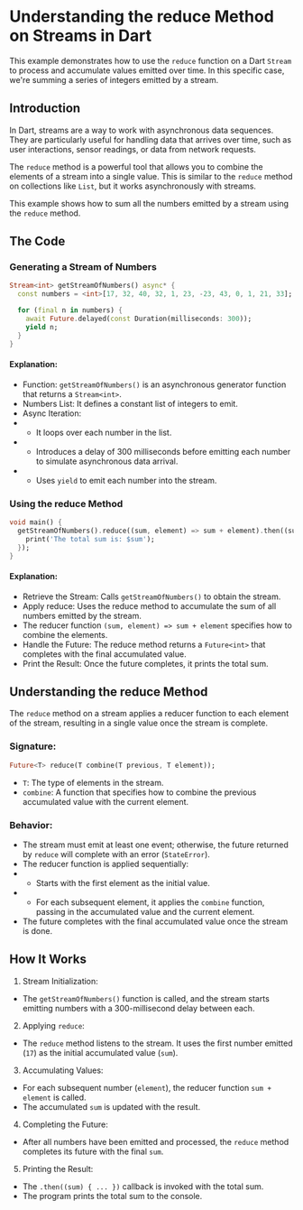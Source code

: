 # Understanding the reduce Method on Streams in Dart
This example demonstrates how to use the `reduce` function on a Dart `Stream` to process and accumulate values emitted over time. In this specific case, we're summing a series of integers emitted by a stream.

## Introduction
In Dart, streams are a way to work with asynchronous data sequences. They are particularly useful for handling data that arrives over time, such as user interactions, sensor readings, or data from network requests.

The `reduce` method is a powerful tool that allows you to combine the elements of a stream into a single value. This is similar to the `reduce` method on collections like `List`, but it works asynchronously with streams.

This example shows how to sum all the numbers emitted by a stream using the `reduce` method.

## The Code
### Generating a Stream of Numbers
```dart
Stream<int> getStreamOfNumbers() async* {
  const numbers = <int>[17, 32, 40, 32, 1, 23, -23, 43, 0, 1, 21, 33];

  for (final n in numbers) {
    await Future.delayed(const Duration(milliseconds: 300));
    yield n;
  }
}
```

#### Explanation:
- Function: `getStreamOfNumbers()` is an asynchronous generator function that returns a `Stream<int>`.
- Numbers List: It defines a constant list of integers to emit.
- Async Iteration:
- - It loops over each number in the list.
- - Introduces a delay of 300 milliseconds before emitting each number to simulate asynchronous data arrival.
- - Uses `yield` to emit each number into the stream.

### Using the reduce Method
```dart
void main() {
  getStreamOfNumbers().reduce((sum, element) => sum + element).then((sum) {
    print('The total sum is: $sum');
  });
}
```

#### Explanation:
- Retrieve the Stream: Calls `getStreamOfNumbers()` to obtain the stream.
- Apply reduce: Uses the reduce method to accumulate the sum of all numbers emitted by the stream.
- The reducer function `(sum, element) => sum + element` specifies how to combine the elements.
- Handle the Future: The reduce method returns a `Future<int>` that completes with the final accumulated value.
- Print the Result: Once the future completes, it prints the total sum.

## Understanding the reduce Method
The `reduce` method on a stream applies a reducer function to each element of the stream, resulting in a single value once the stream is complete.

### Signature:
```dart
Future<T> reduce(T combine(T previous, T element));
```
- `T`: The type of elements in the stream.
- `combine`: A function that specifies how to combine the previous accumulated value with the current element.

### Behavior:
- The stream must emit at least one event; otherwise, the future returned by `reduce` will complete with an error (`StateError`).
- The reducer function is applied sequentially:
- - Starts with the first element as the initial value.
- - For each subsequent element, it applies the `combine` function, passing in the accumulated value and the current element.
- The future completes with the final accumulated value once the stream is done.

## How It Works
1. Stream Initialization:
- The `getStreamOfNumbers()` function is called, and the stream starts emitting numbers with a 300-millisecond delay between each.
2. Applying `reduce`:
- The `reduce` method listens to the stream.
It uses the first number emitted (`17`) as the initial accumulated value (`sum`).
3. Accumulating Values:
- For each subsequent number (`element`), the reducer function `sum + element` is called.
- The accumulated `sum` is updated with the result.
4. Completing the Future:
- After all numbers have been emitted and processed, the `reduce` method completes its future with the final `sum`.
5. Printing the Result:
- The `.then((sum) { ... })` callback is invoked with the total sum.
- The program prints the total sum to the console.